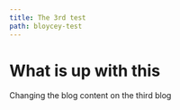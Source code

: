 ```yaml
---
title: The 3rd test
path: bloycey-test
---
```


# What is up with this

Changing the blog content on the third blog